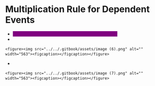 # Multiplication Rule for Dependent Events

* <mark style="color:purple;background-color:purple;">**2 events are dependent, if they affect each other**</mark>
*

    <figure><img src="../../.gitbook/assets/image (6).png" alt="" width="563"><figcaption></figcaption></figure>
*

    <figure><img src="../../.gitbook/assets/image (7).png" alt="" width="563"><figcaption></figcaption></figure>
